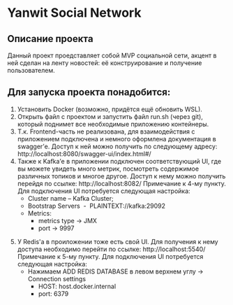 # Yanwit Social Network
## Описание проекта
Данный проект проедставляет собой MVP социальной сети, акцент в ней сделан на ленту новостей: её конструирование и получение пользователем. 
## Для запуска проекта понадобится:
1. Установить Docker (возможно, придётся ещё обновить WSL).
2. Открыть файл с проектом и запустить файл run.sh (через git), который поднимет все необходимые приложению контейнеры.
3. Т.к. Frontend-часть не реализована, для взаимодействия с приложением подключена и немного оформлена документация в swagger’е.
Доступ к ней можно получить по следующему адресу: http://localhost:8080/swagger-ui/index.html#/
5. Также к Kafka’е в приложении подключен соответствующий UI, где вы можете увидеть много метрик, посмотреть содержимое различных топиков и многое другое.
Доступ к нему можно получить перейдя по ссылке: http://localhost:8082/
Примечание к 4-му пункту. Для подключения UI потребуется следующая настройка:
   - Cluster name – Kafka Cluster;
   - Bootstrap Servers  -  PLAINTEXT://kafka:29092
   - Metrics:
      - metrics type -> JMX
      - port -> 9997
5) У Redis'а в проиложении тоже есть свой UI. Для получения к нему доступа необходимо перейти по ссылке: http://localhost:5540/
Примечание к 5-му пункту. Для подключения UI потребуется следующая настройка:
   - Нажимаем ADD REDIS DATABASE в левом верхнем углу -> Connection settings
       - HOST: host.docker.internal
       - port: 6379
       


